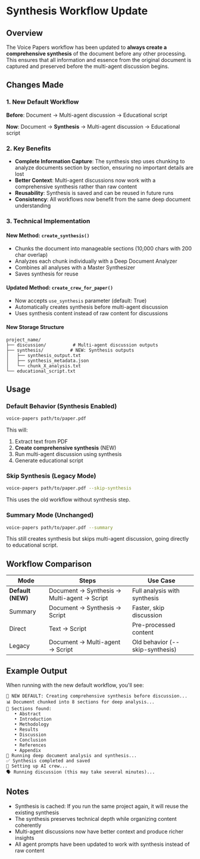 # Synthesis Workflow Update

## Overview

The Voice Papers workflow has been updated to **always create a comprehensive synthesis** of the document before any other processing. This ensures that all information and essence from the original document is captured and preserved before the multi-agent discussion begins.

## Changes Made

### 1. New Default Workflow

**Before**: Document → Multi-agent discussion → Educational script

**Now**: Document → **Synthesis** → Multi-agent discussion → Educational script

### 2. Key Benefits

- **Complete Information Capture**: The synthesis step uses chunking to analyze documents section by section, ensuring no important details are lost
- **Better Context**: Multi-agent discussions now work with a comprehensive synthesis rather than raw content
- **Reusability**: Synthesis is saved and can be reused in future runs
- **Consistency**: All workflows now benefit from the same deep document understanding

### 3. Technical Implementation

#### New Method: `create_synthesis()`
- Chunks the document into manageable sections (10,000 chars with 200 char overlap)
- Analyzes each chunk individually with a Deep Document Analyzer
- Combines all analyses with a Master Synthesizer
- Saves synthesis for reuse

#### Updated Method: `create_crew_for_paper()`
- Now accepts `use_synthesis` parameter (default: True)
- Automatically creates synthesis before multi-agent discussion
- Uses synthesis content instead of raw content for discussions

#### New Storage Structure
```
project_name/
├── discussion/          # Multi-agent discussion outputs
├── synthesis/          # NEW: Synthesis outputs
│   ├── synthesis_output.txt
│   ├── synthesis_metadata.json
│   └── chunk_X_analysis.txt
└── educational_script.txt
```

## Usage

### Default Behavior (Synthesis Enabled)
```bash
voice-papers path/to/paper.pdf
```
This will:
1. Extract text from PDF
2. **Create comprehensive synthesis** (NEW)
3. Run multi-agent discussion using synthesis
4. Generate educational script

### Skip Synthesis (Legacy Mode)
```bash
voice-papers path/to/paper.pdf --skip-synthesis
```
This uses the old workflow without synthesis step.

### Summary Mode (Unchanged)
```bash
voice-papers path/to/paper.pdf --summary
```
This still creates synthesis but skips multi-agent discussion, going directly to educational script.

## Workflow Comparison

| Mode | Steps | Use Case |
|------|-------|----------|
| **Default (NEW)** | Document → Synthesis → Multi-agent → Script | Full analysis with synthesis |
| Summary | Document → Synthesis → Script | Faster, skip discussion |
| Direct | Text → Script | Pre-processed content |
| Legacy | Document → Multi-agent → Script | Old behavior (--skip-synthesis) |

## Example Output

When running with the new default workflow, you'll see:

```
🔬 NEW DEFAULT: Creating comprehensive synthesis before discussion...
📊 Document chunked into 8 sections for deep analysis...
📑 Sections found:
   • Abstract
   • Introduction
   • Methodology
   • Results
   • Discussion
   • Conclusion
   • References
   • Appendix
🔬 Running deep document analysis and synthesis...
✅ Synthesis completed and saved
🤖 Setting up AI crew...
🗣️ Running discussion (this may take several minutes)...
```

## Notes

- Synthesis is cached: If you run the same project again, it will reuse the existing synthesis
- The synthesis preserves technical depth while organizing content coherently
- Multi-agent discussions now have better context and produce richer insights
- All agent prompts have been updated to work with synthesis instead of raw content